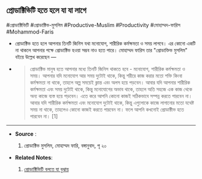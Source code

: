 ## **প্রোডাক্টিভিটি হতে হলে যা যা লাগে**

#প্রোডাক্টিভিটি
#প্রোডাক্টিভ-মুসলিম
#Productive-Muslim
#Productivity
#মোহাম্মদ-ফারিস
#Mohammod-Faris

- প্রোডাক্টিভ হতে হলে আপনার তিনটি জিনিস যথা মনোযোগ, শারীরিক কর্মক্ষমতা ও সময় লাগবে। এর কোনো একটি না থাকলে আপনার পক্ষে প্রোডাক্টিভ হওয়া সম্ভব নাও হতে পারে। মোহাম্মদ ফারিস তার "প্রোডাক্তিভ মুসলিম" বইয়ে উল্লেখ করেছেন —
- > প্রোডাক্টিভ মানুষ হতে আপনার মধ্যে তিনটি জিনিস থাকতে হবে - মনোযোগ, শারীরিক কর্মক্ষমতা ও সময়। আপনার যদি মনোযোগ আর সময় দুটোই থাকে, কিন্তু শরীরে কাজ করার মতো শক্তি কিংবা কর্মক্ষমতা না থাকে, তাহলে অল্প সময়েই ক্লান্ত এবং অলস হয়ে পড়বেন। আবার যদি আপনার শারীরিক কর্মক্ষমতা এবং সময় দুটোই থাকে, কিন্তু মনোযোগের অভাব থাকে, তাহলে অতি সহজে এক কাজ থেকে অন্য কাজে ব্যস্ত হয়ে পড়বেন। এতে করে আপনি কোনো কাজই সঠিকভাবে সম্পন্ন করতে পারবেন না। আবার যদি শারীরিক কর্মক্ষমতা এবং মনোযোগ দুটোই থাকে, কিন্তু এগুলোকে কাজে লাগানোর মতো যথেষ্ট সময় না থাকে, তাহলেও কোনো কাজই করতে পারবেন না। ফলে আপনি কখনোই প্রোডাক্টীভ হতে পারবেন না। [1]

---

- **Source** :

  1. প্রোডাক্টিভ মুসলিম, মোহাম্মদ ফারি, বঙ্গানুবাদ, পৃ ২০

- **Related Notes**:
  1. [প্রোডাক্টিভিটি বলতে যা বুঝায়](./1.3.1_প্রোডাক্টিভিটির_পরিচয়.md)

